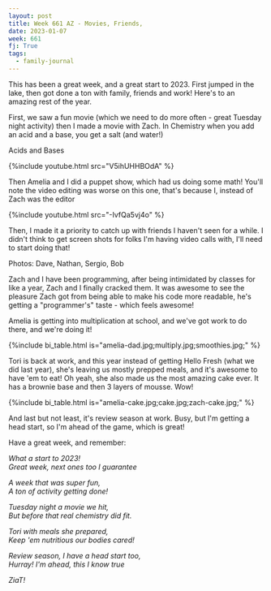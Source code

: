 ```yaml
---
layout: post
title: Week 661 AZ - Movies, Friends,
date: 2023-01-07
week: 661
fj: True
tags:
  - family-journal
---
```


This has been a great week, and a great start to 2023. First jumped in the lake, then got done a ton with family, friends and work! Here's to an amazing rest of the year.

First, we saw a fun movie (which we need to do more often - great Tuesday night activity) then I made a movie with Zach. In Chemistry when you add an acid and a base, you get a salt (and water!)

Acids and Bases

{%include youtube.html src="V5ihUHHBOdA" %}

Then Amelia and I did a puppet show, which had us doing some math! You'll note the video editing was worse on this one, that's because I, instead of Zach was the editor

{%include youtube.html src="-IvfQa5vj4o" %}

Then, I made it a priority to catch up with friends I haven't seen for a while. I didn't think to get screen shots for folks I'm having video calls with, I'll need to start doing that!

Photos: Dave, Nathan, Sergio, Bob

Zach and I have been programming, after being intimidated by classes for like a year, Zach and I finally cracked them. It was awesome to see the pleasure Zach got from being able to make his code more readable, he's getting a "programmer's" taste - which feels awesome!

Amelia is getting into multiplication at school, and we've got work to do there, and we're doing it!

{%include bi_table.html is="amelia-dad.jpg;multiply.jpg;smoothies.jpg;" %}

Tori is back at work, and this year instead of getting Hello Fresh (what we did last year), she's leaving us mostly prepped meals, and it's awesome to have 'em to eat!
Oh yeah, she also made us the most amazing cake ever. It has a brownie base and then 3 layers of mousse. Wow!

{%include bi_table.html is="amelia-cake.jpg;cake.jpg;zach-cake.jpg;" %}

And last but not least, it's review season at work. Busy, but I'm getting a head start, so I'm ahead of the game, which is great!

Have a great week, and remember:

_What a start to 2023! <br>
Great week, next ones too I guarantee_

_A week that was super fun, <br>
A ton of activity getting done!_

_Tuesday night a movie we hit, <br>
But before that real chemistry did fit._

_Tori with meals she prepared, <br>
Keep 'em nutritious our bodies cared!_

_Review season, I have a head start too, <br>
Hurray! I'm ahead, this I know true_

_ZiaT!_
